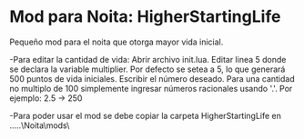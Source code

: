 # Mod para Noita: HigherStartingLife
Pequeño mod para el noita que otorga mayor vida inicial.

-Para editar la cantidad de vida:
Abrir archivo init.lua. Editar linea 5 donde se declara la variable multiplier. Por defecto se setea a 5, lo que generará 500 puntos de vida iniciales. Escribir el número deseado. Para una cantidad no multiplo de 100 simplemente ingresar números racionales usando '.'. Por ejemplo: 2.5 -> 250

-Para poder usar el mod se debe copiar la carpeta HigherStartingLife en ..\...\Noita\mods\
